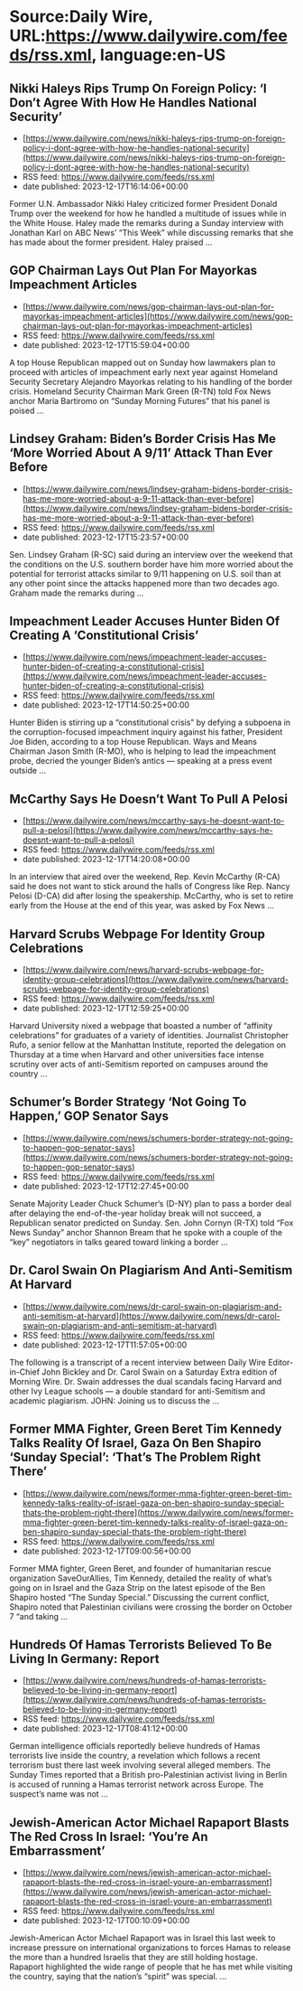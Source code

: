 # Source:Daily Wire, URL:https://www.dailywire.com/feeds/rss.xml, language:en-US

## Nikki Haleys Rips Trump On Foreign Policy: ‘I Don’t Agree With How He Handles National Security’
 - [https://www.dailywire.com/news/nikki-haleys-rips-trump-on-foreign-policy-i-dont-agree-with-how-he-handles-national-security](https://www.dailywire.com/news/nikki-haleys-rips-trump-on-foreign-policy-i-dont-agree-with-how-he-handles-national-security)
 - RSS feed: https://www.dailywire.com/feeds/rss.xml
 - date published: 2023-12-17T16:14:06+00:00

Former U.N. Ambassador Nikki Haley criticized former President Donald Trump over the weekend for how he handled a multitude of issues while in the White House. Haley made the remarks during a Sunday interview with Jonathan Karl on ABC News&#8217; &#8220;This Week&#8221; while discussing remarks that she has made about the former president. Haley praised ...

## GOP Chairman Lays Out Plan For Mayorkas Impeachment Articles
 - [https://www.dailywire.com/news/gop-chairman-lays-out-plan-for-mayorkas-impeachment-articles](https://www.dailywire.com/news/gop-chairman-lays-out-plan-for-mayorkas-impeachment-articles)
 - RSS feed: https://www.dailywire.com/feeds/rss.xml
 - date published: 2023-12-17T15:59:04+00:00

A top House Republican mapped out on Sunday how lawmakers plan to proceed with articles of impeachment early next year against Homeland Security Secretary Alejandro Mayorkas relating to his handling of the border crisis. Homeland Security Chairman Mark Green (R-TN) told Fox News anchor Maria Bartiromo on &#8220;Sunday Morning Futures&#8221; that his panel is poised ...

## Lindsey Graham: Biden’s Border Crisis Has Me ‘More Worried About A 9/11’ Attack Than Ever Before
 - [https://www.dailywire.com/news/lindsey-graham-bidens-border-crisis-has-me-more-worried-about-a-9-11-attack-than-ever-before](https://www.dailywire.com/news/lindsey-graham-bidens-border-crisis-has-me-more-worried-about-a-9-11-attack-than-ever-before)
 - RSS feed: https://www.dailywire.com/feeds/rss.xml
 - date published: 2023-12-17T15:23:57+00:00

Sen. Lindsey Graham (R-SC) said during an interview over the weekend that the conditions on the U.S. southern border have him more worried about the potential for terrorist attacks similar to 9/11 happening on U.S. soil than at any other point since the attacks happened more than two decades ago. Graham made the remarks during ...

## Impeachment Leader Accuses Hunter Biden Of Creating A ‘Constitutional Crisis’
 - [https://www.dailywire.com/news/impeachment-leader-accuses-hunter-biden-of-creating-a-constitutional-crisis](https://www.dailywire.com/news/impeachment-leader-accuses-hunter-biden-of-creating-a-constitutional-crisis)
 - RSS feed: https://www.dailywire.com/feeds/rss.xml
 - date published: 2023-12-17T14:50:25+00:00

Hunter Biden is stirring up a &#8220;constitutional crisis&#8221; by defying a subpoena in the corruption-focused impeachment inquiry against his father, President Joe Biden, according to a top House Republican. Ways and Means Chairman Jason Smith (R-MO), who is helping to lead the impeachment probe, decried the younger Biden&#8217;s antics — speaking at a press event outside ...

## McCarthy Says He Doesn’t Want To Pull A Pelosi
 - [https://www.dailywire.com/news/mccarthy-says-he-doesnt-want-to-pull-a-pelosi](https://www.dailywire.com/news/mccarthy-says-he-doesnt-want-to-pull-a-pelosi)
 - RSS feed: https://www.dailywire.com/feeds/rss.xml
 - date published: 2023-12-17T14:20:08+00:00

In an interview that aired over the weekend, Rep. Kevin McCarthy (R-CA) said he does not want to stick around the halls of Congress like Rep. Nancy Pelosi (D-CA) did after losing the speakership. McCarthy, who is set to retire early from the House at the end of this year, was asked by Fox News ...

## Harvard Scrubs Webpage For Identity Group Celebrations
 - [https://www.dailywire.com/news/harvard-scrubs-webpage-for-identity-group-celebrations](https://www.dailywire.com/news/harvard-scrubs-webpage-for-identity-group-celebrations)
 - RSS feed: https://www.dailywire.com/feeds/rss.xml
 - date published: 2023-12-17T12:59:25+00:00

Harvard University nixed a webpage that boasted a number of &#8220;affinity celebrations&#8221; for graduates of a variety of identities. Journalist Christopher Rufo, a senior fellow at the Manhattan Institute, reported the delegation on Thursday at a time when Harvard and other universities face intense scrutiny over acts of anti-Semitism reported on campuses around the country ...

## Schumer’s Border Strategy ‘Not Going To Happen,’ GOP Senator Says
 - [https://www.dailywire.com/news/schumers-border-strategy-not-going-to-happen-gop-senator-says](https://www.dailywire.com/news/schumers-border-strategy-not-going-to-happen-gop-senator-says)
 - RSS feed: https://www.dailywire.com/feeds/rss.xml
 - date published: 2023-12-17T12:27:45+00:00

Senate Majority Leader Chuck Schumer&#8216;s (D-NY) plan to pass a border deal after delaying the end-of-the-year holiday break will not succeed, a Republican senator predicted on Sunday. Sen. John Cornyn (R-TX) told &#8220;Fox News Sunday&#8221; anchor Shannon Bream that he spoke with a couple of the &#8220;key&#8221; negotiators in talks geared toward linking a border ...

## Dr. Carol Swain On Plagiarism And Anti-Semitism At Harvard
 - [https://www.dailywire.com/news/dr-carol-swain-on-plagiarism-and-anti-semitism-at-harvard](https://www.dailywire.com/news/dr-carol-swain-on-plagiarism-and-anti-semitism-at-harvard)
 - RSS feed: https://www.dailywire.com/feeds/rss.xml
 - date published: 2023-12-17T11:57:05+00:00

The following is a transcript of a recent interview between Daily Wire Editor-in-Chief John Bickley and Dr. Carol Swain on a Saturday Extra edition of Morning Wire. Dr. Swain addresses the dual scandals facing Harvard and other Ivy League schools — a double standard for anti-Semitism and academic plagiarism. JOHN: Joining us to discuss the ...

## Former MMA Fighter, Green Beret Tim Kennedy Talks Reality Of Israel, Gaza On Ben Shapiro ‘Sunday Special’: ‘That’s The Problem Right There’
 - [https://www.dailywire.com/news/former-mma-fighter-green-beret-tim-kennedy-talks-reality-of-israel-gaza-on-ben-shapiro-sunday-special-thats-the-problem-right-there](https://www.dailywire.com/news/former-mma-fighter-green-beret-tim-kennedy-talks-reality-of-israel-gaza-on-ben-shapiro-sunday-special-thats-the-problem-right-there)
 - RSS feed: https://www.dailywire.com/feeds/rss.xml
 - date published: 2023-12-17T09:00:56+00:00

Former MMA fighter, Green Beret, and founder of humanitarian rescue organization SaveOurAllies, Tim Kennedy, detailed the reality of what&#8217;s going on in Israel and the Gaza Strip on the latest episode of the Ben Shapiro hosted “The Sunday Special.” Discussing the current conflict, Shapiro noted that Palestinian civilians were crossing the border on October 7 &#8220;and taking ...

## Hundreds Of Hamas Terrorists Believed To Be Living In Germany: Report
 - [https://www.dailywire.com/news/hundreds-of-hamas-terrorists-believed-to-be-living-in-germany-report](https://www.dailywire.com/news/hundreds-of-hamas-terrorists-believed-to-be-living-in-germany-report)
 - RSS feed: https://www.dailywire.com/feeds/rss.xml
 - date published: 2023-12-17T08:41:12+00:00

German intelligence officials reportedly believe hundreds of Hamas terrorists live inside the country, a revelation which follows a recent terrorism bust there last week involving several alleged members. The Sunday Times reported that a British pro-Palestinian activist living in Berlin is accused of running a Hamas terrorist network across Europe. The suspect&#8217;s name was not ...

## Jewish-American Actor Michael Rapaport Blasts The Red Cross In Israel: ‘You’re An Embarrassment’
 - [https://www.dailywire.com/news/jewish-american-actor-michael-rapaport-blasts-the-red-cross-in-israel-youre-an-embarrassment](https://www.dailywire.com/news/jewish-american-actor-michael-rapaport-blasts-the-red-cross-in-israel-youre-an-embarrassment)
 - RSS feed: https://www.dailywire.com/feeds/rss.xml
 - date published: 2023-12-17T00:10:09+00:00

Jewish-American Actor Michael Rapaport was in Israel this last week to increase pressure on international organizations to forces Hamas to release the more than a hundred Israelis that they are still holding hostage. Rapaport highlighted the wide range of people that he has met while visiting the country, saying that the nation&#8217;s &#8220;spirit&#8221; was special. ...

